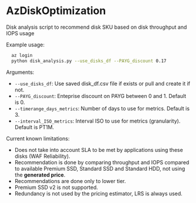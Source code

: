 # AzDiskOptimization
Disk analysis script to recommend disk SKU based on disk throughput and IOPS usage

Example usage:
```bash
  az login
  python disk_analysis.py --use_disks_df --PAYG_discount 0.17 
```

Arguments:
* ```--use_disks_df```: Use saved disk_df.csv file if exists or pull and create it if not.
* ```--PAYG_discount```: Enteprise discount on PAYG between 0 and 1. Default is 0.
* ```--timerange_days_metrics```: Number of days to use for metrics. Default is 3.
* ```--interval_ISO_metrics```: Interval ISO to use for metrics (granularity). Default is PT1M.


Current known limitations:
* Does not take into account SLA to be met by applications using these disks (WAF Reliability).
* Recommendation is done by comparing throughput and IOPS compared to available Premium SSD, Standard SSD and Standard HDD, not using the __generated price__.
* Recommendations are done only to lower tier.
* Premium SSD v2 is not supported.
* Redundancy is not used by the pricing estimator, LRS is always used.
